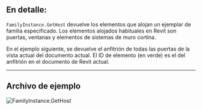 ## En detalle:
`FamilyInstance.GetHost` devuelve los elementos que alojan un ejemplar de familia especificado. Los elementos alojados habituales en Revit son puertas, ventanas y elementos de sistemas de muro cortina.

En el ejemplo siguiente, se devuelve el anfitrión de todas las puertas de la vista actual del documento actual. El ID de elemento (en verde) es el del anfitrión en el documento de Revit actual.
___
## Archivo de ejemplo

![FamilyInstance.GetHost](./Revit.Elements.FamilyInstance.GetHost_img.jpg)
